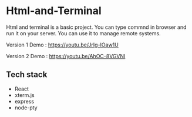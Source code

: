 # Html-and-Terminal
Html and terminal is a basic project. You can type commnd in browser and run it on your server. You can use it to manage remote systems.

Version 1 Demo : https://youtu.be/JrIg-IOaw1U

Version 2 Demo : https://youtu.be/AhOC-8VGVNI

## Tech stack
- React
- xterm.js
- express
- node-pty

